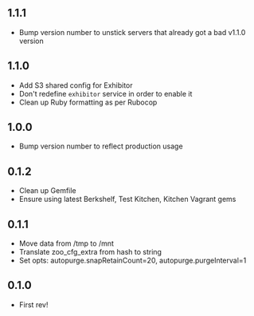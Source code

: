 ## 1.1.1

* Bump version number to unstick servers that already got a bad v1.1.0 version

## 1.1.0

* Add S3 shared config for Exhibitor
* Don't redefine `exhibitor` service in order to enable it
* Clean up Ruby formatting as per Rubocop

## 1.0.0

* Bump version number to reflect production usage

## 0.1.2

* Clean up Gemfile
* Ensure using latest Berkshelf, Test Kitchen, Kitchen Vagrant gems

## 0.1.1

* Move data from /tmp to /mnt
* Translate zoo_cfg_extra from hash to string
* Set opts: autopurge.snapRetainCount=20, autopurge.purgeInterval=1

## 0.1.0

* First rev!
